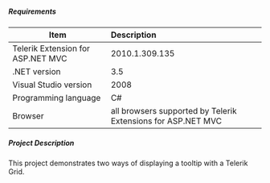 ##### **Requirements** #####
|Item                               |Description|
|----------                         |:-------------|
|Telerik Extension for ASP.NET MVC  |2010.1.309.135|
|.NET version                       |3.5| 
|Visual Studio version              |2008| 
|Programming language               |C#|
|Browser                            |all browsers supported by Telerik Extensions for ASP.NET MVC|

##### **Project Description** #####
This project demonstrates two ways of displaying a tooltip with a Telerik Grid. 